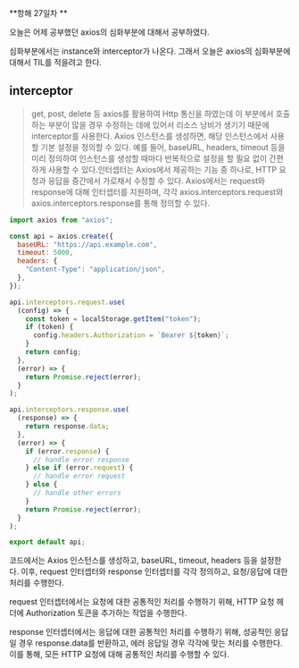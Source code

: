 **항해 27일차 **

오늘은 어제 공부했던 axios의 심화부분에 대해서 공부하였다.

심화부분에서는 instance와 interceptor가 나온다. 그래서 오늘은 axios의 심화부분에 대해서 TIL를 적을려고 한다.

## interceptor

> get, post, delete 등 axios를 활용하여 Http 통신을 하였는데 이 부분에서 호출하는 부분이 많을 경우 수정하는 데에 있어서 리소스 낭비가 생기기 때문에 interceptor를 사용한다. Axios 인스턴스를 생성하면, 해당 인스턴스에서 사용할 기본 설정을 정의할 수 있다. 예를 들어, baseURL, headers, timeout 등을 미리 정의하여 인스턴스를 생성할 때마다 반복적으로 설정을 할 필요 없이 간편하게 사용할 수 있다.인터셉터는 Axios에서 제공하는 기능 중 하나로, HTTP 요청과 응답을 중간에서 가로채서 수정할 수 있다. Axios에서는 request와 response에 대해 인터셉터를 지원하며, 각각 axios.interceptors.request와 axios.interceptors.response를 통해 정의할 수 있다.

```jsx
import axios from "axios";

const api = axios.create({
  baseURL: "https://api.example.com",
  timeout: 5000,
  headers: {
    "Content-Type": "application/json",
  },
});

api.interceptors.request.use(
  (config) => {
    const token = localStorage.getItem("token");
    if (token) {
      config.headers.Authorization = `Bearer ${token}`;
    }
    return config;
  },
  (error) => {
    return Promise.reject(error);
  }
);

api.interceptors.response.use(
  (response) => {
    return response.data;
  },
  (error) => {
    if (error.response) {
      // handle error response
    } else if (error.request) {
      // handle error request
    } else {
      // handle other errors
    }
    return Promise.reject(error);
  }
);

export default api;
```

코드에서는 Axios 인스턴스를 생성하고, baseURL, timeout, headers 등을 설정한다. 이후, request 인터셉터와 response 인터셉터를 각각 정의하고, 요청/응답에 대한 처리를 수행한다.

request 인터셉터에서는 요청에 대한 공통적인 처리를 수행하기 위해, HTTP 요청 헤더에 Authorization 토큰을 추가하는 작업을 수행한다.

response 인터셉터에서는 응답에 대한 공통적인 처리를 수행하기 위해, 성공적인 응답일 경우 response.data를 반환하고, 에러 응답일 경우 각각에 맞는 처리를 수행한다. 이를 통해, 모든 HTTP 요청에 대해 공통적인 처리를 수행할 수 있다.
